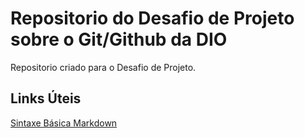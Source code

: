 # Repositorio do Desafio de Projeto sobre o Git/Github da DIO
Repositorio criado para o Desafio de Projeto.


## Links Úteis
[Sintaxe Básica Markdown](https://www.markdownguide.org)
